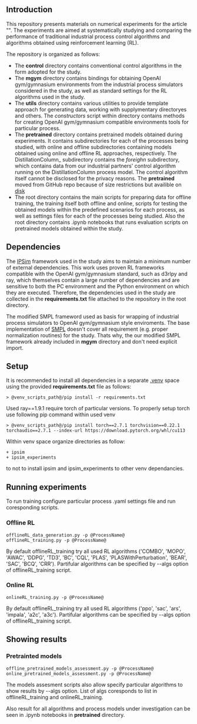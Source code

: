  ## Introduction
This repository presents materials on numerical experiments for the article "". The experiments are aimed at systematically studying and comparing the performance of traditional industrial process control algorithms and algorithms obtained using reinforcement learning (RL).

The repository is organized as follows:

* The __control__ directory contains conventional control algorithms in the form adopted for the study.
* The __mgym__ directory contains bindings for obtaining OpenAI gym/gymnasium environments from the industrial process simulators considered in the study, as well as standard settings for the RL algorithms used in the study.
* The __utils__ directory contains various utilities to provide template approach for generating data, working with supplymentary directoryes and others. The _constructors_ script within directory contains methods for creating OpenAI gym/gymnasium compatible environments tools for particular process.
* The __pretrained__ directory contains pretrained models obtained during experiments. It contains subdirectories for each of the processes being studied, with online and offline subdirectories containing models obtained using online and offline RL approaches, respectively. The DistillationColumn_ subdirectory contains the _foreighn_ subdirectory, which contains data from our industrial partners' control algorithm running on the DistillationColumn process model. The control algorithm itself cannot be disclosed for the privacy reasons. The __pretrained__ moved from GitHub repo because of size restrictions but availible on [disk](https://drive.google.com/drive/folders/1rTukAjcuvKCRA0lzozWqcSr2EraS6aBm?usp=sharing)  
* The root directory contains the main scripts for preparing data for offline training, the training itself both offline and online, scripts for testing the obtained models within the predefined scenarios for each process, as well as settings files for each of the processes being studied. Also the root directory contains .ipynb notebooks that runs evaluation scripts on pretrained models obtained within the study. 
 
 ## Dependencies
The [IPSim](https://github.com/Haridus/ipsim) framework used in the study aims to maintain a minimum number of external dependencies. This work uses proven RL frameworks compatible with the OpenAI gym/gymnasium standard, such as d3rlpy and ray, which themselves contain a large number of dependencies and are sensitive to both the PC environment and the Python environment on which they are executed. Therefore, the dependencies used in the study are collected in the __requirements.txt__ file attached to the repository in the root directory.

The modified SMPL frameword used as basis for wrapping of industrial process simulators to OpenAI gym/gymnasium style enviroments. The base implementation of [SMPL](https://github.com/Mohan-Zhang-u/smpl) doesn't cover all requirement (e.g. proper normalization routines) for the study. Thats why, the our modified SMPL framework already included in __mgym__ directory and don't need explicit import.

## Setup
It is recommended to install all dependencies in a separate [.venv](https://docs.python.org/3/library/venv.html) space using the provided __requirements.txt__ file as follows:

```
> @venv_scripts_path@/pip install -r requirements.txt
```

Used ray==1.9.1 require torch of particular versions. To properly setup torch use following pip command within used venv
```
> @venv_scripts_path@/pip install torch==2.7.1 torchvision==0.22.1 torchaudio==2.7.1 --index-url https://download.pytorch.org/whl/cu113
```

Within venv space organize directories as follow:
```
+ ipsim
+ ipsim_experiments
```
to not to install ipsim and ipsim_experiments to other venv dependancies.  

## Running experiments
To run training configure particular process .yaml settings file and run coresponding scripts.

### Offline RL 
```
offlineRL_data_generation.py -p @ProcessName@
offlineRL_training.py -p @ProcessName@
```
By default offlineRL_training try all used RL algorithms ('COMBO', 'MOPO', 'AWAC', 'DDPG', 'TD3', 'BC', 'CQL', 'PLAS', 'PLASWithPerturbation', 'BEAR', 'SAC', 'BCQ', 'CRR'). Partifular algorithms can be specified by --algs option of offlineRL_training script.

### Online RL
```
onlineRL_training.py -p @ProcessName@
```
By default offlineRL_training try all used RL algorithms ('ppo', 'sac', 'ars', 'impala', 'a2c', 'a3c'). Partifular algorithms can be specified by --algs option of offlineRL_training script.

## Showing results

### Pretrainted models
```
offline_pretrained_models_assessment.py -p @ProcessName@
online_pretrained_models_assessment.py -p @ProcessName@
```
The models assesment scripts also allow specify particular algorithms to show results by --algs option. List of algs coresponds to list in offlineRL_training and onlineRL_training.

Also result for all algorithms and process models under investigation can be seen in .ipynb notebooks in __pretrained__ directory.
